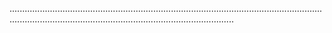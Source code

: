 .....................................................................................................................................................................................................................
